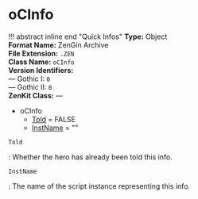 # oCInfo

!!! abstract inline end "Quick Infos"
    **Type:** Object<br/>
    **Format Name:** ZenGin Archive<br/>
    **File Extension:** `.ZEN`<br/>
    **Class Name:** `oCInfo`<br/>
    **Version Identifiers:**<br />
    — Gothic I: `0`<br/>
    — Gothic II: `0`<br/>
    **ZenKit Class:** *—*

<ul class="sp-list">
    <li class="sp-type">
        <span>oCInfo</span>
        <ul class="sp-list">
            <li class="sp-bool"><a href="#Told">Told</a> = FALSE</li>
            <li class="sp-string"><a href="#InstName">InstName</a> = ""</li>
        </ul>
    </li>
</ul>

<a name="Told" class="t-bool"></a> `Told`

:   Whether the hero  has already been told this info.


<a name="InstName" class="t-bool"></a> `InstName`

:   The name of the script instance representing this info.
